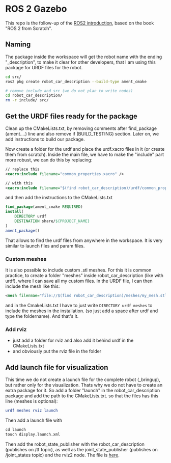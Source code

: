 # ROS 2 Gazebo

This repo is the follow-up of the [ROS2 introduction](https://github.com/Nablaaa/ROS2.git), based on the book "ROS 2 from Scratch".

## Naming
The package inside the workspace will get the robot name with the ending "_description", to make it clear for other developers, that I am using this package for URDF files for the robot.

```bash
cd src/
ros2 pkg create robot_car_description --build-type ament_cmake 

# remove include and src (we do not plan to write nodes)
cd robot_car_description/
rm -r include/ src/
```

## Get the URDF files ready for the package

Clean up the CMakeLists.txt, by removing comments after find_package (ament....) line and also remove if (BUILD_TESTING) section. Later on, we add instructions to build our package.

Now create a folder for the urdf and place the urdf.xacro files in it (or create them from scratch). Inside the main file, we have to make the "include" part more robust, we can do this by replacing:

```xml
// replace this
<xacro:include filename="common_properties.xacro" />

// with this
<xacro:include filename="$(find robot_car_description)/urdf/common_properties.xacro" />
```

and then add the instructions to the CMakeLists.txt
```cmake
find_package(ament_cmake REQUIRED)
install(
    DIRECTORY urdf
    DESTINATION share/${PROJECT_NAME}
)
ament_package()
```
That allows to find the urdf files from anywhere in the workspace. It is very similar to launch files and param files.

### Custom meshes
It is also possible to include custom .stl meshes. For this it is common practice, to create a folder "meshes" inside robot_car_description (like with urdf), where I can save all my custom files.
In the URDF file, I can then include the mesh like this:
```xml
<mesh filenmae="file://$(find robot_car_description)/meshes/my_mesh.stl" />
```
and in the CmakeLists.txt I have to just write `DIRECTORY urdf meshes` to include the meshes in the installation. (so just add a space after urdf and type the foldername). And that's it.

### Add rviz
- just add a folder for rviz and also add it behind urdf in the CMakeLists.txt
- and obviously put the rviz file in the folder

## Add launch file for visualization
This time we do not create a launch file for the complete robot (_bringup), but rather only for the visualization. Thats why we do not have to create an extra package for it.
So add a folder "launch" in the robot_car_description package and add the path to the CMakeLists.txt. so that the files has this line (meshes is optional):
```cmake
urdf meshes rviz launch
```
Then add a launch file with
```xml
cd launch
touch display.launch.xml
```

Then add the robot_state_publisher with the robot_car_description (publishes on /tf topic), as well as the joint_state_publisher (publishes on /joint_states topic) and the rviz2 node. The file is [here](src/robot_car_description/launch/display.launch.xml). 
